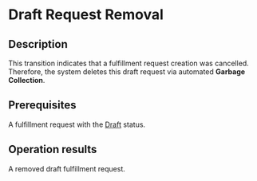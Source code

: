 # Draft Request Removal
## Description
This transition indicates that a fulfillment request creation was cancelled. Therefore, the system deletes this draft request via automated **Garbage Collection**.  
## Prerequisites
A fulfillment request with the [Draft](s-a-draft.html) status.
## Operation results
A removed draft fulfillment request.
